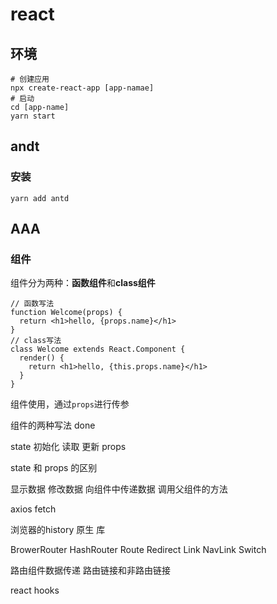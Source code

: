 # react

## 环境

```shell
# 创建应用
npx create-react-app [app-namae]
# 启动
cd [app-name]
yarn start
```

## andt

### 安装

```shell
yarn add antd
```

## AAA

### 组件

组件分为两种：**函数组件**和**class组件**

```react
// 函数写法
function Welcome(props) {
  return <h1>hello, {props.name}</h1>
}
// class写法
class Welcome extends React.Component {
  render() {
    return <h1>hello, {this.props.name}</h1>
  }
}
```

组件使用，通过`props`进行传参



组件的两种写法 done

state 初始化 读取 更新
props

state 和 props 的区别

显示数据 修改数据 向组件中传递数据 调用父组件的方法

axios fetch

浏览器的history  原生  库

BrowerRouter HashRouter
Route Redirect Link NavLink Switch

路由组件数据传递
路由链接和非路由链接


react hooks